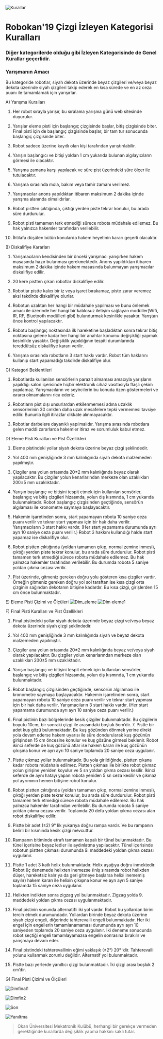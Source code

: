 ![Kurallar](img/genel.png)

# Robokan'19 Çizgi İzleyen Kategorisi Kuralları

### Diğer kategorilerde olduğu gibi İzleyen Kategorisinde de Genel Kurallar geçerlidir.

 ### Yarışmanın Amacı
   Bu kategoride robotlar, siyah dekota üzerinde beyaz çizgileri ve/veya beyaz dekota üzerinde siyah çizgileri takip ederek en kısa sürede ve en az ceza puanı ile tamamlamak için yarışırlar.
   
   
   A)	Yarışma Kuralları
  1.	Her robot sırayla yarışır, bu sıralama yarışma günü web sitesinde duyurulur.

  2.	Yarışlar eleme pisti için başlangıç çizgisinde başlar, bitiş çizgisinde biter. Final pisti için de başlangıç çizgisinde başlar, bir tam tur sonucunda başlangıç çizgisinde biter.

  3.	Robot sadece üzerine kayıtlı olan kişi tarafından yarıştırılabilir.

  4.	Yarışın	başlangıcı	ve	bitişi	yoldan	1	cm	yukarıda	bulunan algılayıcıların görmesi ile olacaktır.

  5.	Yarışma zamana karşı yapılacak ve süre pist üzerindeki süre ölçer ile tutulacaktır.

  6.	Yarışma sırasında mola, bakım veya tamir zamanı verilmez.
  7.	Yarışmacılar anons yapıldıktan itibaren maksimum 2 dakika içinde yarışma alanında olmalıdırlar.
  8.	Robot pistten çıktığında, çıktığı yerden piste tekrar konulur, bu arada süre durdurulur.

  9.	Robot	pisti	tamamen	terk	etmediği	sürece	robota	müdahale edilemez. Bu hak yalnızca hakemler tarafından verilebilir.

  10.	İhtilafa düşülen bütün konularda hakem heyetinin kararı geçerli olacaktır.
    
    
   B)	Diskalifiye Kararları
    
  1.	Yarışmacıların kendisinden bir önceki yarışmacı yarışırken hakem masasında hazır bulunması gerekmektedir. Anons yapıldıktan itibaren maksimum 2 dakika içinde hakem masasında bulunmayan yarışmacılar diskalifiye edilir.

  2.	20 kere pistten çıkan robotlar diskalifiye edilir.

  3.	Robotlar pistte kalıcı bir iz veya işaret bırakamaz, piste zarar  veremez aksi takdirde diskalifiye olurlar.

  4.	Robotun uzaktan her hangi bir müdahale yapılması ve bunu önlemek amacı ile üzerinde her hangi bir kablosuz iletişim sağlayan modüller(Wifi, IR, RF, Bluetooth modülleri gibi) bulundurmak kesinlikle yasaktır. Yarıştan önce kontrol yapılacaktır.
  5.	Robotu başlangıç noktasında ilk hareketine başladıktan sonra tekrar bitiş noktasına gelene kadar her hangi bir anahtar konumu değişikliği yapmak kesinlikle yasaktır. Değişiklik yapıldığının tespiti durumlarında tereddütsüz diskalifiye kararı verilir.

  6.	Yarışma sırasında robotların 3 start hakkı vardır. Robot  tüm haklarını kullanıp start yapamadığı takdirde diskalifiye olur.

  C)	Kategori Beklentileri
  1.	Robotlarda kullanılan sensörlerin parazit almaması amacıyla yarışların yapıldığı salon içerisinde hiçbir  elektronik  cihaz vasıtasıyla flaşlı çekim yapılamaz. Yarışmacıların ve seyircilerin bu konuda özen göstermeleri ve ısrarcı olmamalarını rica ederiz.

  2.	Robotların pist dışı unsurlardan etkilenmemesi adına uzaklık sensörlerinin 30 cm’den daha uzak mesafelere tepki vermemesi tavsiye edilir. Bununla ilgili itirazlar dikkate alınmayacaktır.

  3.	Robotlar darbelere dayanıklı yapılmalıdır. Yarışma sırasında robotlara gelen maddi zararlarda hakemler itiraz ve  sorumluluk  kabul etmez.
    
    
    
 D)	Eleme Pisti Kuralları ve Pist Özellikleri
    
  1.	Eleme pistindeki yollar siyah dekota üzerine beyaz çizgi şeklindedir.
  2.	Yol 400 mm genişliğinde 3 mm kalınlığında siyah dekota malzemeden yapılmıştır.

  3.	Çizgiler ana yolun ortasında 20±2 mm kalınlığında beyaz olarak yapılacaktır. Bu çizgiler yolun kenarlarından merkeze olan uzaklıkları 200±5 mm uzaklıktadır.

  4.	Yarışın başlangıç ve bitişini tespit etmek için kullanılan sensörler, başlangıç ve bitiş çizgileri hizasında, yolun dış kısmında, 1 cm yukarıda bulunmaktadır. Robot başlangıç çizgisinden geçtiğinde, sensörün algılaması ile kronometre saymaya başlayacaktır.

  5.	Hakemin işaretinden sonra, start yapamayan robota 10 saniye ceza puanı verilir ve tekrar start yapması için bir hak daha verilir. Yarışmacıların 3 start hakkı vardır. (Her start yapamama durumunda ayrı ayrı 10 saniye ceza puanı verilir.) Robot 3 hakkını kullandığı halde start yapamaz ise diskalifiye olur.

  6.	Robot pistten çıktığında (yoldan tamamen çıkıp, normal zemine inmesi), çıktığı yerden piste tekrar konulur, bu arada  süre  durdurulur. Robot pisti tamamen terk etmediği sürece robota müdahale edilemez. Bu hak yalnızca hakemler tarafından verilebilir. Bu durumda robota 5 saniye yoldan çıkma cezası verilir.

  7.	Pist üzerinde, gitmeniz gereken doğru yolu gösteren kısa çizgiler vardır. Örneğin gitmeniz gereken doğru yol sol taraftan ise kısa çizgi orta çizginin sağından dekotanın bitişine kadardır. Bu kısa çizgi, girişlerden 15 cm önce bulunmaktadır.
  
  E)	Eleme Pisti Çizimi ve Ölçüleri
     ![Dim_eleme](img/el_olc.jpg)
     ![Dim eleme1](img/el_gidis.jpg)
  
  F)	Final Pisti Kuralları ve Pist Özellikleri
  1.	Final pistindeki yollar siyah dekota üzerinde beyaz çizgi ve/veya beyaz dekota üzerinde siyah çizgi şeklindedir.

  2.	Yol 400 mm genişliğinde 3 mm kalınlığında siyah ve beyaz dekota malzemeden yapılmıştır.

  3.	Çizgiler ana yolun ortasında 20±2 mm kalınlığında beyaz ve/veya siyah olarak yapılacaktır. Bu çizgiler yolun kenarlarından merkeze olan uzaklıkları 200±5 mm uzaklıktadır.

  4.	Yarışın başlangıç ve bitişini tespit etmek için kullanılan sensörler, başlangıç ve bitiş çizgileri hizasında, yolun dış kısmında, 1 cm yukarıda bulunmaktadır.

  5.	Robot başlangıç çizgisinden geçtiğinde, sensörün algılaması ile kronometre saymaya başlayacaktır. Hakemin işaretinden sonra, start yapamayan robota 10 saniye ceza puanı verilir ve tekrar start  yapması için bir hak daha verilir. Yarışmacıların 3 start hakkı vardır. (Her start yapamama durumunda ayrı ayrı 10 saniye ceza puanı verilir.)

  6.	Final pistinin bazı bölgelerinde kesik çizgiler bulunmaktadır. Bu çizgilerin boyutu 10cm, bir sonraki çizgi ile arasındaki boşluk 5cm’dir.
    7.	Pistte bir adet kuş gözü bulunmaktadır. Bu kuş gözünden dönmek yerine direkt yola devam ederse hakem uyarısı ile süre dondurularak kuş gözünün girişinden 15 cm öncesine konulur ve kuş gözüne girmesi beklenir. Robot ikinci seferde de kuş gözünü atlar ise hakem kararı ile kuş gözünün çıkışına konur ve ayrı ayrı 10 saniye toplamda 20 saniye ceza uygulanır.

  8.	Pistte çıkmaz yollar bulunmaktadır. Bu yola girildiğinde, pistten çıkana kadar robota müdahale edilmez. Pistten çıkması ile birlikte robot çıkmaz yolun girişine yeniden koyulur ve 5 sn yoldan çıkma cezası kesilir. İkinci seferde de aynı hatayı yapan robota  yeniden  5 sn ceza kesilir ve çıkmaz yol ayrımının hemen bitişine robot konulur.

  9.	Robot pistten çıktığında (yoldan tamamen çıkıp, normal zemine inmesi), çıktığı yerden piste tekrar konulur, bu arada  süre  durdurulur. Robot pisti tamamen terk etmediği sürece robota müdahale edilemez. Bu hak yalnızca hakemler tarafından verilebilir. Bu durumda robota 5 saniye yoldan çıkma cezası verilir. Toplamda 20 defa yoldan çıkma cezası alan robot diskalifiye edilir.


  10.	Pistte bir adet (±2) 9° lik yukarıya doğru rampa vardır. Ve bu rampanın belirli bir kısmında kesik çizgi mevcuttur.

  11.	Rampanın bitiminde etrafı tamamen kapalı bir tünel bulunmaktadır. Bu tünel içerisine beyaz ledler ile aydınlatma yapılacaktır. Tünel içerisinde robotun pistten çıkması durumunda 9. maddedeki yoldan çıkma cezası uygulanır.

  12.	Pistte 1 adet 3 katlı helix bulunmaktadır. Helix aşağıya doğru inmektedir. Robot üç denemede helixten inemezse (iniş sırasında robot helixden düşer, hareketsiz kalır ya da geri gitmeye başlarsa helixi inememiş sayılır) hakem kararı ile helixin çıkışına konur ve ayrı ayrı 5 saniye toplamda 15 saniye ceza uygulanır. 

  13.	Helixten indikten sonra zigzag yol bulunmaktadır. Zigzag yolda 9. maddedeki yoldan çıkma cezası uygulanmaktadır.

  14.	 Final pistinin sonunda alternatifli iki  yol vardır. Robot bu yollardan birini tercih etmek durumundadır. Yollardan birinde beyaz dekota üzerine siyah çizgi engeli, diğerinde tahterevalli engeli bulunmaktadır. Her iki engel için engellerin tamamlanamaması durumunda ayrı ayrı 10 saniyeden toplamda 20 saniye ceza uygulanır. İki deneme sonucunda robot seçtiği engeli tamamlayamazsa engelin sonrasına bırakılır ve yarışmaya devam eder. 

  15.	Final pistindeki tahterevallinin eğimi yaklaşık (±2°) 20° ’dir. Tahterevalli yolunu  kullanmak  zorunlu değildir. Alternatif yol bulunmaktadır.
  16.	Pistte bazı yerlerde yanıltıcı çizgi bulunmaktadır. İki çizgi arası boşluk 2 cm’dir.
  
  G) Final Pisti Çizimi ve Ölçüleri
  
  
  
  
  ![Dimfinal1](img/fin-olc.jpg)
  
  
  
  
  
  
  
  
  
  ![Dimfin2](img/fin-gidis.jpg)
  





  
  ![Son](img/tahtabeyaz.jpeg)
  
  
  
  
 
  
  
  
  ![Yanıltma](img/sasirt.png)
  
  
  
  
  
  
  
  
  
  
  
  
  
  
  
  
  
  
  
  
  
  
  
  
  
  

> Okan Üniversitesi Mekatronik Kulübü, herhangi bir gerekçe vermeden gerektiğinde kurallarda değişiklik yapma hakkını saklı tutar.
